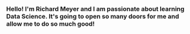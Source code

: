 ### Hello! I'm Richard Meyer and I am passionate about learning Data Science. It's going to open so many doors for me and allow me to do so much good!

<!--
**richie-p-meyer/richie-p-meyer** is a ✨ _special_ ✨ repository because its `README.md` (this file) appears on your GitHub profile.

Here are some ideas to get you started:

- 🔭 I’m currently working on using Github
- 🌱 I’m currently learning Data Science in 6 months!
- 👯 I’m looking to collaborate on a sports betting ML model
- 🤔 I’m looking for help with having fun
- 💬 Ask me about Rubik's Cubes
- 📫 How to reach me: richie.p.meyer@gmail.com
- ⚡ Fun fact: I believe the inner world of energy is far more interesting than the world of things
-->
